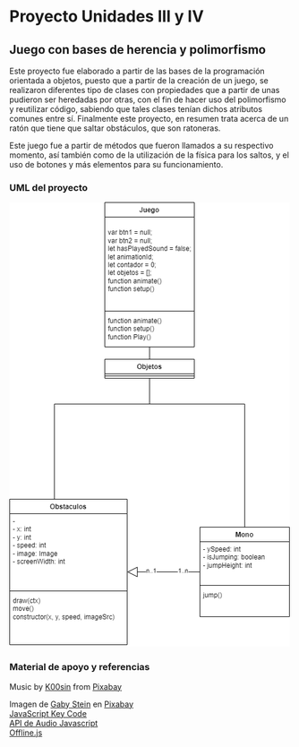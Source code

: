 # Proyecto Unidades III y IV

## Juego con bases de herencia y polimorfismo

Este proyecto fue elaborado a partir de las bases de la programación orientada a objetos, puesto que a partir de la creación de un juego, se realizaron diferentes tipo de clases con propiedades que a partir de unas pudieron ser heredadas por otras, con el fin de hacer uso del polimorfismo y reutilizar código, sabiendo que tales clases tenían dichos atributos comunes entre sí. Finalmente este proyecto, en resumen trata acerca de un ratón que tiene que saltar obstáculos, que son ratoneras. 

Este juego fue a partir de métodos que fueron llamados a su respectivo momento, así también como de la utilización de la física para los saltos, y el uso de botones y más elementos para su funcionamiento.

### UML del proyecto

![](/img/Proyecto%20/uml_juego.png)

### Material de apoyo y referencias

Music by <a href="https://pixabay.com/es/users/k00sin-8059346/?utm_source=link-attribution&utm_medium=referral&utm_campaign=music&utm_content=142242">K00sin</a> from <a href="https://pixabay.com/music//?utm_source=link-attribution&utm_medium=referral&utm_campaign=music&utm_content=142242">Pixabay</a>  

Imagen de <a href="https://pixabay.com/es/users/steinchen-21981/?utm_source=link-attribution&utm_medium=referral&utm_campaign=image&utm_content=96184">Gaby Stein</a> en <a href="https://pixabay.com/es//?utm_source=link-attribution&utm_medium=referral&utm_campaign=image&utm_content=96184">Pixabay</a>  
[JavaScript Key Code](https://www.toptal.com/developers/keycode)  
[API de Audio Javascript](https://lenguajejs.com/javascript/multimedia/api-multimedia-nativa/)  
[Offline.js](https://source.chromium.org/chromium/chromium/src/+/main:components/neterror/resources/sounds/)  
